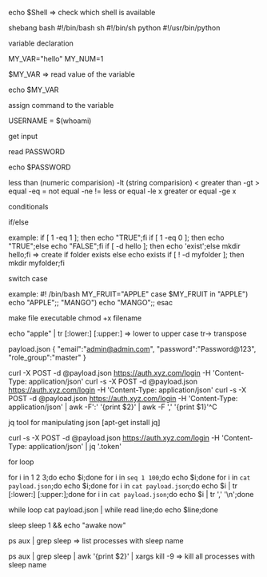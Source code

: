 echo $Shell => check which shell is available

shebang
bash #!/bin/bash
sh #!/bin/sh
python #!/usr/bin/python

variable declaration

MY_VAR="hello"
MY_NUM=1

$MY_VAR => read value of the variable

echo $MY_VAR

assign command to the variable

USERNAME = $(whoami)

get input

read PASSWORD

echo $PASSWORD

less than (numeric comparision) -lt (string comparision) <
greater than -gt >
equal -eq =
not equal -ne !=
less or equal -le x
greater or equal -ge x

conditionals

if/else

example: if [ 1 -eq 1 ]; then echo "TRUE";fi
if [ 1 -eq 0 ]; then echo "TRUE";else echo "FALSE";fi
if [ -d hello ]; then echo 'exist';else mkdir hello;fi => create if folder exists else echo exists
if [ ! -d myfolder ]; then mkdir myfolder;fi

switch case

example:
\#! /bin/bash
MY_FRUIT="APPLE"
case $MY_FRUIT in
"APPLE") echo "APPLE";;
"MANGO") echo "MANGO";;
esac

make file executable
chmod +x filename

echo "apple" | tr [:lower:] [:upper:] => lower to upper case tr-> transpose

payload.json
{
"email":"admin@admin.com",
"password":"Password@123",
"role_group":"master"
}

curl -X POST -d @payload.json https://auth.xyz.com/login -H 'Content-Type: application/json'
curl -s -X POST -d @payload.json https://auth.xyz.com/login -H 'Content-Type: application/json'
curl -s -X POST -d @payload.json https://auth.xyz.com/login -H 'Content-Type: application/json' | awk -F':' '{print $2}' | awk -F ',' '{print $1}'^C

jq tool for manipulating json [apt-get install jq]

curl -s -X POST -d @payload.json https://auth.xyz.com/login -H 'Content-Type: application/json' | jq '.token'

for loop

for i in 1 2 3;do echo $i;done
for i in `seq 1 100`;do echo $i;done
for i in `cat payload.json`;do echo $i;done
for i in `cat payload.json`;do echo $i | tr [:lower:] [:upper:];done
for i in `cat payload.json`;do echo $i | tr ',' '\n';done

while loop
cat payload.json | while read line;do echo $line;done

sleep
sleep 1 && echo "awake now"

ps aux | grep sleep => list processes with sleep name

ps aux | grep sleep | awk '{print $2}' | xargs kill -9 => kill all processes with sleep name
